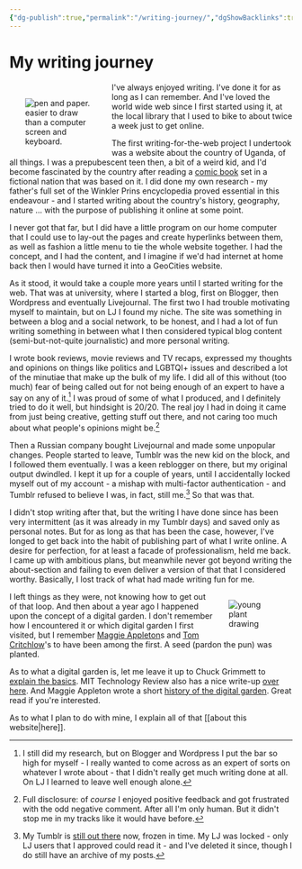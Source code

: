 ```yaml
---
{"dg-publish":true,"permalink":"/writing-journey/","dgShowBacklinks":true}
---
```



# My writing journey
<div style="width: 25%; float: left; margin: 1em 2em 0 2em;">
<p><img src="C:\Users\u0062393\Downloads\writing.jpg" alt="pen and paper. easier to draw than a computer screen and keyboard." /></p>
</div>
I've always enjoyed writing. I've done it for as long as I can remember. And I've loved the world wide web since I first started using it, at the local library that I used to bike to about twice a week just to get online.

The first writing-for-the-web project I undertook was a website about the country of Uganda, of all things. I was a prepubescent teen then, a bit of a weird kid, and I'd become fascinated by the country after reading a [comic book](https://nl.wikipedia.org/wiki/De_dorpstiran_van_Boeloe_Boeloe) set in a fictional nation that was based on it. I did done my own research - my father's full set of the Winkler Prins encyclopedia proved essential in this endeavour - and I started writing about the country's history, geography, nature ... with the purpose of publishing it online at some point. 

I never got that far, but I did have a little program on our home computer that I could use to lay-out the pages and create hyperlinks between them, as well as fashion a little menu to tie the whole website together. I had the concept, and I had the content, and I imagine if we'd had internet at home back then I would have turned it into a GeoCities website.

As it stood, it would take a couple more years until I started writing for the web. That was at university, where I started a blog, first on Blogger, then Wordpress and eventually Livejournal. The first two I had trouble motivating myself to maintain, but on LJ I found my niche. The site was something in between a blog and a social network, to be honest, and I had a lot of fun writing something in between what I then considered typical blog content (semi-but-not-quite journalistic) and more personal writing.

I wrote book reviews, movie reviews and TV recaps, expressed my thoughts and opinions on things like politics and LGBTQI+ issues and described a lot of the minutiae that make up the bulk of my life. I did all of this without (too much) fear of being called out for not being enough of an expert to have a say on any of it.[^1] I was proud of some of what I produced, and I definitely tried to do it well, but hindsight is 20/20. The real joy I had in doing it came from just being creative, getting stuff out there, and not caring too much about what people's opinions might be.[^2]

Then a Russian company bought Livejournal and made some unpopular changes. People started to leave, Tumblr was the new kid on the block, and I followed them eventually. I was a keen reblogger on there, but my original output dwindled. I kept it up for a couple of years, until I accidentally locked myself out of my account - a mishap with multi-factor authentication - and Tumblr refused to believe I was, in fact, still me.[^3] So that was that.

I didn't stop writing after that, but the writing I have done since has been very intermittent (as it was already in my Tumblr days) and saved only as personal notes. But for as long as that has been the case, however, I've longed to get back into the habit of publishing part of what I write online. A desire for perfection, for at least a facade of professionalism, held me back. I came up with ambitious plans, but meanwhile never got beyond writing the about-section and failing to even deliver a version of that that I considered worthy. Basically, I lost track of what had made writing fun for me.

<div style="width: 17%; float: right; margin: 0 2em;">
<p><img src="C:\Users\u0062393\Downloads\plant.jpg" alt="young plant drawing" /></p>
</div>

I left things as they were, not knowing how to get out of that loop. And then about a year ago I happened upon the concept of a digital garden. I don't remember how I encountered it or which digital garden I first visited, but I remember [Maggie Appleton](https://maggieappleton.com/)s and [Tom Critchlow](https://tomcritchlow.com/wiki/)'s to have been among the first. A seed (pardon the pun) was planted.

As to what a digital garden is, let me leave it up to Chuck Grimmett to [explain the basics](https://cagrimmett.com/notes/2020/11/08/what-are-digital-gardens/). MIT Technology Review also has a nice write-up [over here](https://www.technologyreview.com/2020/09/03/1007716/digital-gardens-let-you-cultivate-your-own-little-bit-of-the-internet/). And Maggie Appleton wrote a short [history of the digital garden](https://maggieappleton.com/garden-history). Great read if you're interested.

As to what I plan to do with mine, I explain all of that [[about this website\|here]].

[^1]: I still did my research, but on Blogger and Wordpress I put the bar so high for myself - I really wanted to come across as an expert of sorts on whatever I wrote about - that I didn't really get much writing done at all. On LJ I learned to leave well enough alone.
[^2]: Full disclosure: of *course* I enjoyed positive feedback and got frustrated with the odd negative comment. After all I'm only human. But it didn't stop me in my tracks like it would have before.
[^3]: My Tumblr is [still out there](https://mrhappyboots.tumblr.com/) now, frozen in time. My LJ was locked - only LJ users that I approved could read it - and I've deleted it since, though I do still have an archive of my posts.